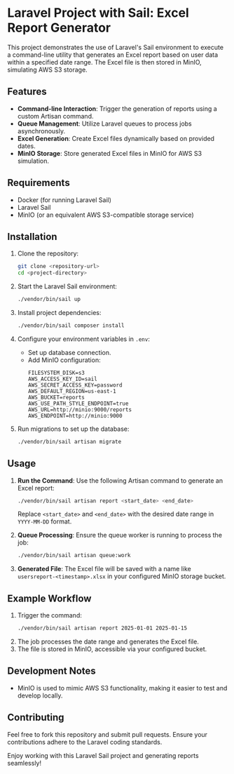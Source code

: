 # Laravel Project with Sail: Excel Report Generator

This project demonstrates the use of Laravel's Sail environment to execute a command-line utility that generates an Excel report based on user data within a specified date range. The Excel file is then stored in MinIO, simulating AWS S3 storage.

## Features

- **Command-line Interaction**: Trigger the generation of reports using a custom Artisan command.
- **Queue Management**: Utilize Laravel queues to process jobs asynchronously.
- **Excel Generation**: Create Excel files dynamically based on provided dates.
- **MinIO Storage**: Store generated Excel files in MinIO for AWS S3 simulation.

## Requirements

- Docker (for running Laravel Sail)
- Laravel Sail
- MinIO (or an equivalent AWS S3-compatible storage service)

## Installation

1. Clone the repository:

   ```bash
   git clone <repository-url>
   cd <project-directory>
   ```
2. Start the Laravel Sail environment:

   ```bash
   ./vendor/bin/sail up
   ```
3. Install project dependencies:

   ```bash
   ./vendor/bin/sail composer install
   ```
4. Configure your environment variables in `.env`:

   - Set up database connection.
   - Add MinIO configuration:
     ```env
     FILESYSTEM_DISK=s3
     AWS_ACCESS_KEY_ID=sail
     AWS_SECRET_ACCESS_KEY=password
     AWS_DEFAULT_REGION=us-east-1
     AWS_BUCKET=reports
     AWS_USE_PATH_STYLE_ENDPOINT=true
     AWS_URL=http://minio:9000/reports
     AWS_ENDPOINT=http://minio:9000
     ```
5. Run migrations to set up the database:

   ```bash
   ./vendor/bin/sail artisan migrate
   ```

## Usage

1. **Run the Command**:
   Use the following Artisan command to generate an Excel report:

   ```bash
   ./vendor/bin/sail artisan report <start_date> <end_date>
   ```

   Replace `<start_date>` and `<end_date>` with the desired date range in `YYYY-MM-DD` format.
2. **Queue Processing**:
   Ensure the queue worker is running to process the job:

   ```bash
   ./vendor/bin/sail artisan queue:work
   ```
3. **Generated File**:
   The Excel file will be saved with a name like `usersreport-<timestamp>.xlsx` in your configured MinIO storage bucket.

## Example Workflow

1. Trigger the command:
   ```bash
   ./vendor/bin/sail artisan report 2025-01-01 2025-01-15
   ```
2. The job processes the date range and generates the Excel file.
3. The file is stored in MinIO, accessible via your configured bucket.

## Development Notes

- MinIO is used to mimic AWS S3 functionality, making it easier to test and develop locally.

## Contributing

Feel free to fork this repository and submit pull requests. Ensure your contributions adhere to the Laravel coding standards.

Enjoy working with this Laravel Sail project and generating reports seamlessly!
